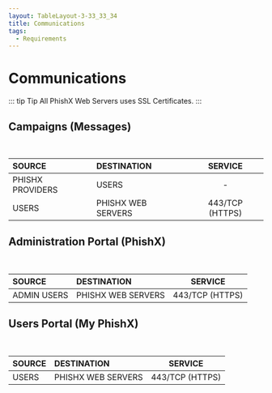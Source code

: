 ```yaml
---
layout: TableLayout-3-33_33_34
title: Communications
tags:
  - Requirements
---
```

# Communications

::: tip Tip
All PhishX Web Servers uses SSL Certificates.
:::

## Campaigns (**Messages**)
<br>

| SOURCE | DESTINATION | SERVICE |
| :--- | :--- | :---: |
| PHISHX PROVIDERS | USERS | - |
| USERS | PHISHX WEB SERVERS | 443/TCP (HTTPS) |

## Administration Portal (**PhishX**)
<br>

| SOURCE | DESTINATION | SERVICE |
| :--- | :--- | :---: |
| ADMIN USERS | PHISHX WEB SERVERS | 443/TCP (HTTPS) |

## Users Portal (**My PhishX**)
<br>

| SOURCE | DESTINATION | SERVICE |
| :--- | :--- | :---: |
| USERS | PHISHX WEB SERVERS | 443/TCP (HTTPS) |
